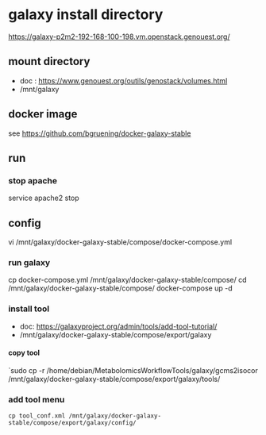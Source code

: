 # galaxy install directory

https://galaxy-p2m2-192-168-100-198.vm.openstack.genouest.org/


## mount directory

- doc : https://www.genouest.org/outils/genostack/volumes.html
- /mnt/galaxy

## docker image
 
see https://github.com/bgruening/docker-galaxy-stable

## run 

### stop apache
service apache2 stop

## config

vi /mnt/galaxy/docker-galaxy-stable/compose/docker-compose.yml

### run galaxy

cp docker-compose.yml /mnt/galaxy/docker-galaxy-stable/compose/
cd /mnt/galaxy/docker-galaxy-stable/compose/
docker-compose up -d

### install tool 

- doc: https://galaxyproject.org/admin/tools/add-tool-tutorial/
- /mnt/galaxy/docker-galaxy-stable/compose/export/galaxy

#### copy tool

`sudo cp -r /home/debian/MetabolomicsWorkflowTools/galaxy/gcms2isocor /mnt/galaxy/docker-galaxy-stable/compose/export/galaxy/tools/

### add tool menu 

`cp tool_conf.xml /mnt/galaxy/docker-galaxy-stable/compose/export/galaxy/config/`

